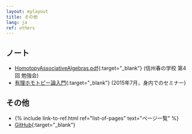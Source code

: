 ```yaml
---
layout: mylayout
title: その他
lang: ja
ref: others
---
```


<!-- ## Teaching Assistant -->
<!-- <a href="KS/KS.html">計算数学</a> -->

## ノート
- [HomotopyAssociativeAlgebras.pdf](notes/HomotopyAssociativeAlgebras.pdf){:target="_blank"}
  (信州春の学校 第4回 勉強会)
- [有理ホモトピー論入門](notes/RationalHomotopyTheory_seminar.pdf){:target="_blank"}
  (2015年7月，身内でのセミナー)

## その他
- {% include link-to-ref.html ref="list-of-pages" text="ページ一覧" %}
- [GitHub](https://github.com/shwaka/homepage){:target="_blank"}
